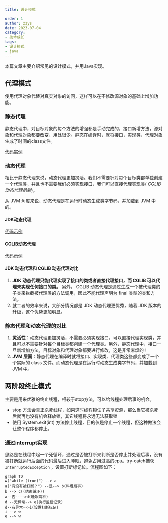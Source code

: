 ```yaml
---
title: 设计模式

order: 1
author: zzys
date: 2023-07-04
category:
- 技术成长
tags:
- 设计模式
- java
---
```




本篇文章主要介绍常见的设计模式，并用Java实现。

## 代理模式

使用代理对象代替对真实对象的访问，这样可以在不修改源对象的基础上增加功能。

### 静态代理

静态代理中，对目标对象的每个方法的增强都是手动完成的，接口新增方法，源对象和代理对象都要改变，用处很少。静态在编译时，就将接口，实现类，代理对象生成了时间的class文件。

[代码实例](https://github.com/YangZhang-dev/knojava/blob/master/designPattern/src/main/java/com/zzys/Proxy/staticProxy/TestStaticProxy.java)

### 动态代理

相比于静态代理来说，动态代理更加灵活。我们不需要针对每个目标类都单独创建一个代理类，并且也不需要我们必须实现接口，我们可以直接代理实现类( *CGLIB 动态代理机制*)。

从 JVM 角度来说，动态代理是在运行时动态生成类字节码，并加载到 JVM 中的。

#### JDK动态代理

[代码示例](https://github.com/YangZhang-dev/knojava/blob/master/designPattern/src/main/java/com/zzys/Proxy/dynamicProxy/jdkProxy/TestJDKProxy.java)

#### CGLIB动态代理

[代码示例](https://github.com/YangZhang-dev/knojava/blob/master/designPattern/src/main/java/com/zzys/Proxy/dynamicProxy/cglibProxy/TestCglibProxy.java)

#### JDK 动态代理和 CGLIB 动态代理对比

1. **JDK 动态代理只能代理实现了接口的类或者直接代理接口，而 CGLIB 可以代理未实现任何接口的类。** 另外， CGLIB 动态代理是通过生成一个被代理类的子类来拦截被代理类的方法调用，因此不能代理声明为 final 类型的类和方法。
2. 就二者的效率来说，大部分情况都是 JDK 动态代理更优秀，随着 JDK 版本的升级，这个优势更加明显。

### 静态代理和动态代理的对比

1. **灵活性**：动态代理更加灵活，不需要必须实现接口，可以直接代理实现类，并且可以不需要针对每个目标类都创建一个代理类。另外，静态代理中，接口一旦新增加方法，目标对象和代理对象都要进行修改，这是非常麻烦的！
2. **JVM 层面**：静态代理在编译时就将接口、实现类、代理类这些都变成了一个个实际的 class 文件。而动态代理是在运行时动态生成类字节码，并加载到 JVM 中。

## 两阶段终止模式

主要是用来优雅的终止线程，相较于stop方法，可以给线程处理后事的机会。

 - stop 方法会真正杀死线程，如果这时线程锁住了共享资源，那么当它被杀死后就再也没有机会释放锁，其它线程将永远无法获取锁
- 使用 System.exit(int) 方法停止线程，目的仅是停止一个线程，但这种做法会让整个程序都停止。

### 通过interrupt实现

思路是在线程中起一个死循环，通过是否被打断来判断是否停止并处理后事，没有被打断就运行后面的代码最后进入睡眠，避免占用过高的cpu。try-catch捕获`InterruptedException` ，设置打断标记位。流程图如下：

```mermaid
graph TD
w("while (true)") --> a
a("有没有被打断？") --是--> b(料理后事)
b --> c((结束循环))
a--否---->d(睡眠两秒)
d --无异常--> e(执行监控记录)
d--有异常-->i(设置打断标记)
i --> w
e --> w
```